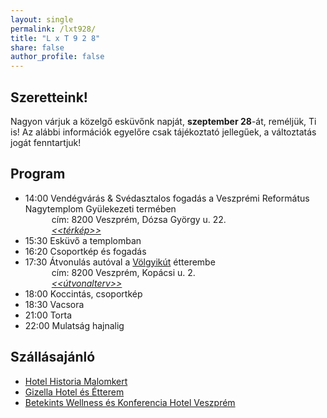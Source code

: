 ```yaml
---
layout: single
permalink: /lxt928/
title: "L x T 9 2 8"
share: false
author_profile: false
---
```



## Szeretteink!

Nagyon várjuk a közelgő esküvőnk napját, __szeptember 28__-át, reméljük, Ti is! Az alábbi információk egyelőre csak tájékoztató jellegűek, a változtatás jogát fenntartjuk!

## Program

- 14:00 Vendégvárás & Svédasztalos fogadás a Veszprémi Református Nagytemplom Gyülekezeti termében  
        &emsp;&emsp;&emsp;cím: 8200 Veszprém, Dózsa György u. 22.  
        &emsp;&emsp;&emsp;[_<<térkép>>_](https://www.google.com/maps/place/Reformed+Church/@47.094145,17.8998215,17z/data=!3m1!4b1!4m5!3m4!1s0x47699a5d2dacc351:0x923c950f8e379575!8m2!3d47.094145!4d17.9020102)
- 15:30 Esküvő a templomban
- 16:20 Csoportkép és fogadás
- 17:30 Átvonulás autóval a [Völgyikút](http://volgyikut.hu/kapcsolat) étterembe  
        &emsp;&emsp;&emsp;cím: 8200 Veszprém, Kopácsi u. 2.  
        &emsp;&emsp;&emsp;[_<<útvonalterv>>_](https://www.google.com/maps/dir/Veszpr%C3%A9m,+Reformed+Church,+D%C3%B3zsa+Gy%C3%B6rgy+Street/Veszpr%C3%A9m,+V%C3%B6lgyik%C3%BAt+House,+Kop%C3%A1csi+u.+2,+8200/@47.0956764,17.9008868,15.9z/data=!4m15!4m14!1m5!1m1!1s0x47699a5d2dacc351:0x923c950f8e379575!2m2!1d17.9020102!2d47.094145!1m5!1m1!1s0x47699a641db47289:0x59f49cef1c749e24!2m2!1d17.9114208!2d47.0976622!3e0!5i1?hl=hu)
- 18:00 Koccintás, csoportkép
- 18:30 Vacsora
- 21:00 Torta
- 22:00 Mulatság hajnalig

## Szállásajánló

- [Hotel Historia Malomkert](https://www.hotelmalomkert.hu)
- [Gizella Hotel és Étterem](https://hotelgizella.hu)
- [Betekints Wellness és Konferencia Hotel Veszprém](https://betekints.hu)
